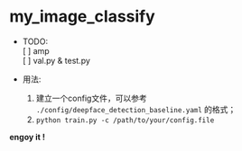 # my_image_classify

- TODO:  
[ ] amp  
[ ] val.py & test.py  

- 用法:
  1. 建立一个config文件，可以参考 `./config/deepface_detection_baseline.yaml` 的格式；
  2. `python train.py -c /path/to/your/config.file`

**engoy it !**
